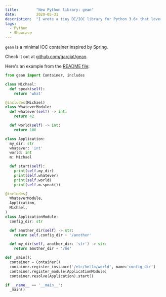 ```yaml
---
title:        "New Python library: gean"
date:         2020-05-31
description:  "I wrote a tiny DI/IOC library for Python 3.6+ that leverages Type Hints"
tags:
  - Python
  - Showcase
---
```


`gean` is a minimal IOC container inspired by Spring.

Check it out at [github.com/garciat/gean](https://github.com/Garciat/gean).

Here's an example from the
[README file](https://github.com/Garciat/gean/blob/master/README.md):

```python
from gean import Container, includes

class Michael:
  def speak(self):
    return 'what'

@includes(Michael)
class WhateverModule:
  def whatever(self) -> int:
    return 42

  def world(self) -> int:
    return 100

class Application:
  my_dir: str
  whatever: 'int'
  world: int
  m: Michael

  def start(self):
    print(self.my_dir)
    print(self.whatever)
    print(self.world)
    print(self.m.speak())

@includes(
  WhateverModule,
  Application,
  Michael,
)
class ApplicationModule:
  config_dir: str

  def another_dir(self) -> str:
    return self.config_dir + '/another'

  def my_dir(self, another_dir: 'str') -> str:
    return another_dir + '/ñe'

def _main():
  container = Container()
  container.register_instance('/etc/hello/world', name='config_dir')
  container.register_module(ApplicationModule)
  container.resolve(Application).start()

if __name__ == '__main__':
  _main()
```
